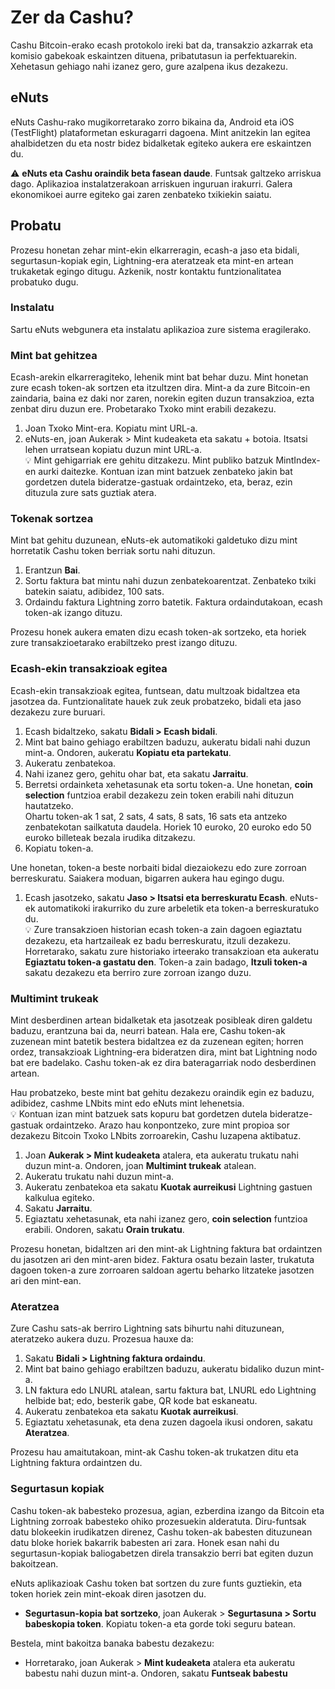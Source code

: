 # Zer da Cashu?
Cashu Bitcoin-erako ecash protokolo ireki bat da, transakzio azkarrak eta komisio gabekoak eskaintzen dituena, pribatutasun ia perfektuarekin. Xehetasun gehiago nahi izanez gero, gure azalpena ikus dezakezu.

## eNuts
eNuts Cashu-rako mugikorretarako zorro bikaina da, Android eta iOS (TestFlight) plataformetan eskuragarri dagoena. Mint anitzekin lan egitea ahalbidetzen du eta nostr bidez bidalketak egiteko aukera ere eskaintzen du.

⚠️ **eNuts eta Cashu oraindik beta fasean daude**. Funtsak galtzeko arriskua dago. Aplikazioa instalatzerakoan arriskuen inguruan irakurri. Galera ekonomikoei aurre egiteko gai zaren zenbateko txikiekin saiatu.

## Probatu
Prozesu honetan zehar mint-ekin elkarreragin, ecash-a jaso eta bidali, segurtasun-kopiak egin, Lightning-era ateratzeak eta mint-en artean trukaketak egingo ditugu. Azkenik, nostr kontaktu funtzionalitatea probatuko dugu.

### Instalatu
Sartu eNuts webgunera eta instalatu aplikazioa zure sistema eragilerako.

### Mint bat gehitzea
Ecash-arekin elkarreragiteko, lehenik mint bat behar duzu. Mint honetan zure ecash token-ak sortzen eta itzultzen dira. Mint-a da zure Bitcoin-en zaindaria, baina ez daki nor zaren, norekin egiten duzun transakzioa, ezta zenbat diru duzun ere. Probetarako Txoko mint erabili dezakezu.

1. Joan Txoko Mint-era. Kopiatu mint URL-a.
2. eNuts-en, joan Aukerak > Mint kudeaketa eta sakatu + botoia. Itsatsi lehen urratsean kopiatu duzun mint URL-a.  
💡 Mint gehigarriak ere gehitu ditzakezu. Mint publiko batzuk MintIndex-en aurki daitezke. Kontuan izan mint batzuek zenbateko jakin bat gordetzen dutela bideratze-gastuak ordaintzeko, eta, beraz, ezin dituzula zure sats guztiak atera.

### Tokenak sortzea
Mint bat gehitu duzunean, eNuts-ek automatikoki galdetuko dizu mint horretatik Cashu token berriak sortu nahi dituzun.

1. Erantzun **Bai**.
2. Sortu faktura bat mintu nahi duzun zenbatekoarentzat. Zenbateko txiki batekin saiatu, adibidez, 100 sats.
3. Ordaindu faktura Lightning zorro batetik. Faktura ordaindutakoan, ecash token-ak izango dituzu.

Prozesu honek aukera ematen dizu ecash token-ak sortzeko, eta horiek zure transakzioetarako erabiltzeko prest izango dituzu.

### Ecash-ekin transakzioak egitea
Ecash-ekin transakzioak egitea, funtsean, datu multzoak bidaltzea eta jasotzea da. Funtzionalitate hauek zuk zeuk probatzeko, bidali eta jaso dezakezu zure buruari.

1. Ecash bidaltzeko, sakatu **Bidali > Ecash bidali**.
2. Mint bat baino gehiago erabiltzen baduzu, aukeratu bidali nahi duzun mint-a. Ondoren, aukeratu **Kopiatu eta partekatu**.
3. Aukeratu zenbatekoa.
4. Nahi izanez gero, gehitu ohar bat, eta sakatu **Jarraitu**.
5. Berretsi ordainketa xehetasunak eta sortu token-a. Une honetan, **coin selection** funtzioa erabil dezakezu zein token erabili nahi dituzun hautatzeko.  
Ohartu token-ak 1 sat, 2 sats, 4 sats, 8 sats, 16 sats eta antzeko zenbatekotan sailkatuta daudela. Horiek 10 euroko, 20 euroko edo 50 euroko billeteak bezala irudika ditzakezu.
6. Kopiatu token-a.

Une honetan, token-a beste norbaiti bidal diezaiokezu edo zure zorroan berreskuratu. Saiakera moduan, bigarren aukera hau egingo dugu.

1. Ecash jasotzeko, sakatu **Jaso > Itsatsi eta berreskuratu Ecash**. eNuts-ek automatikoki irakurriko du zure arbeletik eta token-a berreskuratuko du.  
💡 Zure transakzioen historian ecash token-a zain dagoen egiaztatu dezakezu, eta hartzaileak ez badu berreskuratu, itzuli dezakezu. Horretarako, sakatu zure historiako irteerako transakzioan eta aukeratu **Egiaztatu token-a gastatu den**. Token-a zain badago, **Itzuli token-a** sakatu dezakezu eta berriro zure zorroan izango duzu.

### Multimint trukeak
Mint desberdinen artean bidalketak eta jasotzeak posibleak diren galdetu baduzu, erantzuna bai da, neurri batean. Hala ere, Cashu token-ak zuzenean mint batetik bestera bidaltzea ez da zuzenean egiten; horren ordez, transakzioak Lightning-era bideratzen dira, mint bat Lightning nodo bat ere badelako. Cashu token-ak ez dira bateragarriak nodo desberdinen artean. 

Hau probatzeko, beste mint bat gehitu dezakezu oraindik egin ez baduzu, adibidez, cashme LNbits mint edo eNuts mint lehenetsia.  
💡 Kontuan izan mint batzuek sats kopuru bat gordetzen dutela bideratze-gastuak ordaintzeko. Arazo hau konpontzeko, zure mint propioa sor dezakezu Bitcoin Txoko LNbits zorroarekin, Cashu luzapena aktibatuz.

1. Joan **Aukerak > Mint kudeaketa** atalera, eta aukeratu trukatu nahi duzun mint-a. Ondoren, joan **Multimint trukeak** atalean.
2. Aukeratu trukatu nahi duzun mint-a.
3. Aukeratu zenbatekoa eta sakatu **Kuotak aurreikusi** Lightning gastuen kalkulua egiteko.
4. Sakatu **Jarraitu**.
5. Egiaztatu xehetasunak, eta nahi izanez gero, **coin selection** funtzioa erabili. Ondoren, sakatu **Orain trukatu**.

Prozesu honetan, bidaltzen ari den mint-ak Lightning faktura bat ordaintzen du jasotzen ari den mint-aren bidez. Faktura osatu bezain laster, trukatuta dagoen token-a zure zorroaren saldoan agertu beharko litzateke jasotzen ari den mint-ean.

### Ateratzea 
Zure Cashu sats-ak berriro Lightning sats bihurtu nahi dituzunean, ateratzeko aukera duzu. Prozesua hauxe da:

1. Sakatu **Bidali > Lightning faktura ordaindu**.
2. Mint bat baino gehiago erabiltzen baduzu, aukeratu bidaliko duzun mint-a.
3. LN faktura edo LNURL atalean, sartu faktura bat, LNURL edo Lightning helbide bat; edo, besterik gabe, QR kode bat eskaneatu.
4. Aukeratu zenbatekoa eta sakatu **Kuotak aurreikusi**.
5. Egiaztatu xehetasunak, eta dena zuzen dagoela ikusi ondoren, sakatu **Ateratzea**.

Prozesu hau amaitutakoan, mint-ak Cashu token-ak trukatzen ditu eta Lightning faktura ordaintzen du.

### Segurtasun kopiak 
Cashu token-ak babesteko prozesua, agian, ezberdina izango da Bitcoin eta Lightning zorroak babesteko ohiko prozesuekin alderatuta. Diru-funtsak datu blokeekin irudikatzen direnez, Cashu token-ak babesten dituzunean datu bloke horiek bakarrik babesten ari zara. Honek esan nahi du segurtasun-kopiak baliogabetzen direla transakzio berri bat egiten duzun bakoitzean. 

eNuts aplikazioak Cashu token bat sortzen du zure funts guztiekin, eta token horiek zein mint-ekoak diren jasotzen du.

- **Segurtasun-kopia bat sortzeko**, joan Aukerak > **Segurtasuna > Sortu babeskopia token**. Kopiatu token-a eta gorde toki seguru batean.

Bestela, mint bakoitza banaka babestu dezakezu:
- Horretarako, joan Aukerak > **Mint kudeaketa** atalera eta aukeratu babestu nahi duzun mint-a. Ondoren, sakatu **Funtseak babestu**
